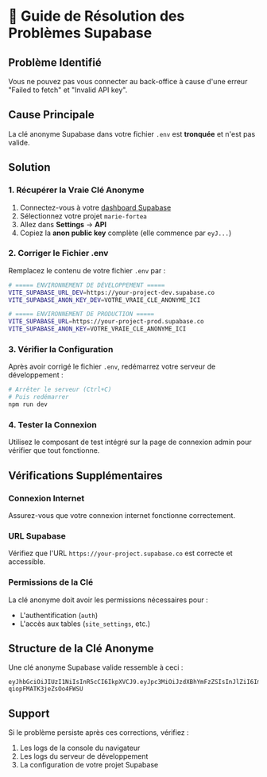 # 🔧 Guide de Résolution des Problèmes Supabase

## Problème Identifié
Vous ne pouvez pas vous connecter au back-office à cause d'une erreur "Failed to fetch" et "Invalid API key".

## Cause Principale
La clé anonyme Supabase dans votre fichier `.env` est **tronquée** et n'est pas valide.

## Solution

### 1. Récupérer la Vraie Clé Anonyme
1. Connectez-vous à votre [dashboard Supabase](https://supabase.com/dashboard)
2. Sélectionnez votre projet `marie-fortea`
3. Allez dans **Settings** → **API**
4. Copiez la **anon public key** complète (elle commence par `eyJ...`)

### 2. Corriger le Fichier .env
Remplacez le contenu de votre fichier `.env` par :

```bash
# ===== ENVIRONNEMENT DE DÉVELOPPEMENT =====
VITE_SUPABASE_URL_DEV=https://your-project-dev.supabase.co
VITE_SUPABASE_ANON_KEY_DEV=VOTRE_VRAIE_CLE_ANONYME_ICI

# ===== ENVIRONNEMENT DE PRODUCTION =====
VITE_SUPABASE_URL=https://your-project-prod.supabase.co
VITE_SUPABASE_ANON_KEY=VOTRE_VRAIE_CLE_ANONYME_ICI
```

### 3. Vérifier la Configuration
Après avoir corrigé le fichier `.env`, redémarrez votre serveur de développement :

```bash
# Arrêter le serveur (Ctrl+C)
# Puis redémarrer
npm run dev
```

### 4. Tester la Connexion
Utilisez le composant de test intégré sur la page de connexion admin pour vérifier que tout fonctionne.

## Vérifications Supplémentaires

### Connexion Internet
Assurez-vous que votre connexion internet fonctionne correctement.

### URL Supabase
Vérifiez que l'URL `https://your-project.supabase.co` est correcte et accessible.

### Permissions de la Clé
La clé anonyme doit avoir les permissions nécessaires pour :
- L'authentification (`auth`)
- L'accès aux tables (`site_settings`, etc.)

## Structure de la Clé Anonyme
Une clé anonyme Supabase valide ressemble à ceci :
```
eyJhbGciOiJIUzI1NiIsInR5cCI6IkpXVCJ9.eyJpc3MiOiJzdXBhYmFzZSIsInJlZiI6Imh3dGZieWtuandsbWlkeGVhemJlIiwicm9sZSI6ImFub24iLCJpYXQiOjE3NTUzMTMyNDcsImV4cCI6MjA3MDg4OTI0N30.qlVUwwRYxxxx2pK0wwkVn-qiopFMATK3jeZsOo4FWSU
```

## Support
Si le problème persiste après ces corrections, vérifiez :
1. Les logs de la console du navigateur
2. Les logs du serveur de développement
3. La configuration de votre projet Supabase
